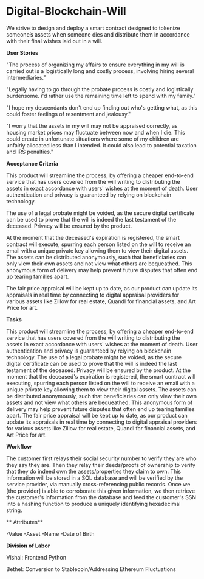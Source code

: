 # Digital-Blockchain-Will


We strive to design and deploy a smart contract designed to tokenize someone’s assets when someone dies and distribute them in accordance with their final wishes laid out in a will.

**User Stories**

"The process of organizing my affairs to ensure everything in my will is carried out is a logistically long and costly process, involving hiring several intermediaries."

"Legally having to go through the probate process is costly and logistically burdensome. i'd rather use the remaining time left to spend with my family."

"I hope my descendants don't end up finding out who's getting what, as this could foster feelings of resentment and jealousy." 

"I worry that the assets in my will may not be appraised correctly, as housing market prices may fluctuate between now and when I die. This could create in unfortunate situations where some of my children are unfairly allocated less than I intended. It could also lead to potential taxation and IRS penalties."

**Acceptance Criteria**

This product will streamline the process, by offering a cheaper end-to-end service that has users covered from the will writing to distributing the assets in exact accordance with users' wishes at the moment of death. User authentication and privacy is guaranteed by relying on blockchain technology.

The use of a legal probate might be voided, as the secure digital certificate can be used to prove that the will is indeed the last testament of the deceased. Privacy will be ensured by the product. 

At the moment that the deceased's expiration is registered, the smart contract will execute, spurring each person listed on the will to receive an email with a unique private key allowing them to view their digital assets. The assets can be distributed anonymously, such that beneficiaries can only view their own assets and not view what others are bequeathed. This anonymous form of delivery may help prevent future disputes that often end up tearing families apart. 

The fair price appraisal will be kept up to date, as our product can update its appraisals in real time by connecting to digital appraisal providers for various assets like Zillow for real estate, Quandl for financial assets, and Art Price for art.

**Tasks**

This product will streamline the process, by offering a cheaper end-to-end service that has users covered from the will writing to distributing the assets in exact accordance with users' wishes at the moment of death. User authentication and privacy is guaranteed by relying on blockchain technology. The use of a legal probate might be voided, as the secure digital certificate can be used to prove that the will is indeed the last testament of the deceased. Privacy will be ensured by the product. At the moment that the deceased's expiration is registered, the smart contract will executing, spurring each person listed on the will to receive an email with a unique private key allowing them to view their digital assets. The assets can be distributed anonymously, such that beneficiaries can only view their own assets and not view what others are bequeathed. This anonymous form of delivery may help prevent future disputes that often end up tearing families apart. The fair price appraisal will be kept up to date, as our product can update its appraisals in real time by connecting to digital appraisal providers for various assets like Zillow for real estate, Quandl for financial assets, and Art Price for art.

**Workflow**

The customer first relays their social security number to verify they are who they say they are. Then they relay their deeds/proofs of ownership to verify that they do indeed own the assets/properties they claim to own. This information will be stored in a SQL database and will be verified by the service provider, via manually cross-referencing public records. Once we [the provider] is able to corroborate this given information, we then retrieve the customer's information from the database and feed the customer's SSN into a hashing function to produce a uniquely identifying hexadecimal string.

** Attributes**

-Value 
-Asset
-Name
-Date of Birth



**Division of Labor**

Vishal: Frontend Python

Bethel: Conversion to Stablecoin/Addressing Ethereum Fluctuations


